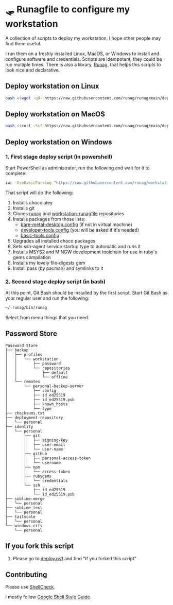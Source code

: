 <!--
Copyright 2012-2022 Runag project contributors

Licensed under the Apache License, Version 2.0 (the "License");
you may not use this file except in compliance with the License.
You may obtain a copy of the License at

    http://www.apache.org/licenses/LICENSE-2.0

Unless required by applicable law or agreed to in writing, software
distributed under the License is distributed on an "AS IS" BASIS,
WITHOUT WARRANTIES OR CONDITIONS OF ANY KIND, either express or implied.
See the License for the specific language governing permissions and
limitations under the License.
-->

# 🛷 Runagfile to configure my workstation

A collection of scripts to deploy my workstation. I hope other people may find them useful.

I run them on a freshly installed Linux, MacOS, or Windows to install and configure software and credentials. Scripts are idempotent, they could be run multiple times. There is also a library, [Runag](https://github.com/runag/runag), that helps this scripts to look nice and declarative.


## Deploy workstation on Linux

```sh
bash <(wget -qO- https://raw.githubusercontent.com/runag/runag/main/deploy.sh) add runag/workstation-runagfile run
```


## Deploy workstation on MacOS 

```sh
bash <(curl -Ssf https://raw.githubusercontent.com/runag/runag/main/deploy.sh) add runag/workstation-runagfile run
```


## Deploy workstation on Windows 

### 1. First stage deploy script (in powershell)

Start PowerShell as administrator, run the following and wait for it to complete:

```sh
iwr -UseBasicParsing "https://raw.githubusercontent.com/runag/workstation-runagfile/main/deploy.ps1" | iex
```

That script will do the following:

1. Installs chocolatey
2. Installs git
3. Clones [runag](https://github.com/runag/runag) and [workstation-runagfile](https://github.com/runag/workstation-runagfile) repositories
4. Installs packages from those lists:
    * [bare-metal-desktop.config](lib/choco/bare-metal-desktop.config) (if not in virtual machine)
    * [developer-tools.config](lib/choco/developer-tools.config) (you will be asked if it's needed)
    * [basic-tools.config](lib/choco/basic-tools.config)
7. Upgrades all installed choco packages
8. Sets ssh-agent service startup type to automatic and runs it
9. Installs MSYS2 and MINGW development toolchain for use in ruby's gems compilation
10. Installs my lovely file-digests gem
11. Install pass (by pacman) and symlinks to it

### 2. Second stage deploy script (in bash)

At this point, Git Bash should be installed by the first script. Start Git Bash as your regular user and run the following:

```sh
~/.runag/bin/runag
```

Select from menu things that you need.

## Password Store

```
Password Store
├── backup
│   ├── profiles
│   │   └── workstation
│   │       ├── password
│   │       └── repositories
│   │           ├── default
│   │           └── offline
│   └── remotes
│       └── personal-backup-server
│           ├── config
│           ├── id_ed25519
│           ├── id_ed25519.pub
│           ├── known_hosts
│           └── type
├── checksums.txt
├── deployment-repository
│   └── personal
├── identity
│   └── personal
│       ├── git
│       │   ├── signing-key
│       │   ├── user-email
│       │   └── user-name
│       ├── github
│       │   ├── personal-access-token
│       │   └── username
│       ├── npm
│       │   └── access-token
│       ├── rubygems
│       │   └── credentials
│       └── ssh
│           ├── id_ed25519
│           └── id_ed25519.pub
├── sublime-merge
│   └── personal
├── sublime-text
│   └── personal
├── tailscale
│   └── personal
└── windows-cifs
    └── personal
```

## If you fork this script

1. Please go to [deploy.ps1](deploy.ps1) and find "If you forked this script"


## Contributing

Please use [ShellCheck](https://www.shellcheck.net/).

I mostly follow [Google Shell Style Guide](https://google.github.io/styleguide/shellguide.html).
